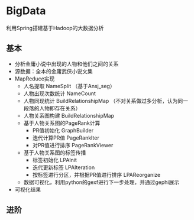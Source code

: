 # BigData
利用Spring搭建基于Hadoop的大数据分析

## 基本 
   - 分析金庸小说中出现的人物和他们之间的关系
   - 源数据：全本的金庸武侠小说文集
   - MapReduce实现
       - 人名提取 NameSplit （基于Ansj_seg）
       - 人物出现次数统计 NameCount
       - 人物同现统计 BuildRelationshipMap （不对关系做过多分析，认为同一段落的人物即存在关系）
       - 人物关系图构建 BuildRelationshipMap
       - 基于人物关系图的PageRank计算
            - PR值初始化 GraphBuilder
            - 迭代计算PR值 PageRankIter
            - 对PR值进行排序 PageRankViewer
       - 基于人物关系图的标签传播
            - 标签初始化 LPAInit
            - 迭代更新标签 LPAIteration
            - 按标签进行分区，并根据PR值进行排序 LPAReorganize
       - 数据可视化，利用python的gexf进行下一步处理，并通过gephi展示
   - 可视化结果
   
## 进阶